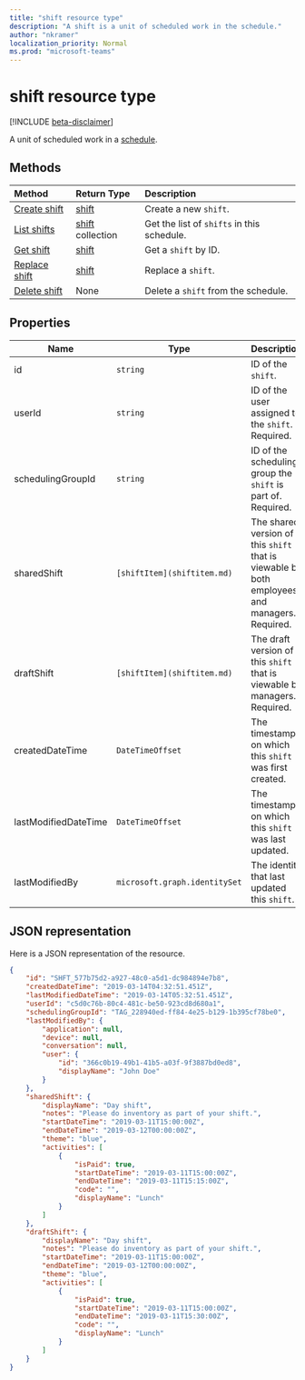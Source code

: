 ```yaml
---
title: "shift resource type"
description: "A shift is a unit of scheduled work in the schedule."
author: "nkramer"
localization_priority: Normal
ms.prod: "microsoft-teams"
---
```


# shift resource type

[!INCLUDE [beta-disclaimer](../../includes/beta-disclaimer.md)]

A unit of scheduled work in a [schedule](schedule.md). 

## Methods

| Method       | Return Type  |Description|
|:---------------|:--------|:----------|
|[Create shift](../api/schedule-post-shifts.md) | [shift](shift.md) | Create a new `shift`.|
|[List shifts](../api/schedule-list-shifts.md) | [shift](shift.md) collection | Get the list of `shifts` in this schedule.|
|[Get shift](../api/shift-get.md) | [shift](shift.md) | Get a `shift` by ID.|
|[Replace shift](../api/shift-put.md) | [shift](shift.md) | Replace a `shift`.|
|[Delete shift](../api/shift-delete.md) | None | Delete a `shift` from the schedule.|

## Properties
|Name          |Type           |Description                                                                                                                                      |
|--------------|---------------|-------------------------------------------------------------------------------------------------------------------------------------------------|
| id			|`string`      |ID of the `shift`.|
| userId 			|`string`      |ID of the user assigned to the `shift`. Required. |
| schedulingGroupId 		|`string`      |ID of the scheduling group the `shift` is part of. Required. |
| sharedShift 	|`[shiftItem](shiftitem.md)`  |The shared version of this `shift` that is viewable by both employees and managers. Required. |
| draftShift		|`[shiftItem](shiftitem.md)`        |The draft version of this `shift` that is viewable by managers. Required. |
| createdDateTime		|`DateTimeOffset`        |The timestamp on which this `shift` was first created. |
| lastModifiedDateTime		|`DateTimeOffset`        |The timestamp on which this `shift` was last updated.|
| lastModifiedBy		|`microsoft.graph.identitySet`        |The identity that last updated this `shift`.|

## JSON representation

Here is a JSON representation of the resource.

<!-- {
  "blockType": "resource",
  "keyProperty": "id",
  "@odata.type": "microsoft.graph.shift"
}-->

```json
{
    "id": "SHFT_577b75d2-a927-48c0-a5d1-dc984894e7b8",
    "createdDateTime": "2019-03-14T04:32:51.451Z",
    "lastModifiedDateTime": "2019-03-14T05:32:51.451Z",
    "userId": "c5d0c76b-80c4-481c-be50-923cd8d680a1",
    "schedulingGroupId": "TAG_228940ed-ff84-4e25-b129-1b395cf78be0",
    "lastModifiedBy": {
        "application": null,
        "device": null,
        "conversation": null,
        "user": {
            "id": "366c0b19-49b1-41b5-a03f-9f3887bd0ed8",
            "displayName": "John Doe"
        }
    },
    "sharedShift": {
        "displayName": "Day shift",
        "notes": "Please do inventory as part of your shift.",
        "startDateTime": "2019-03-11T15:00:00Z",
        "endDateTime": "2019-03-12T00:00:00Z",
        "theme": "blue",
        "activities": [
            {
                "isPaid": true,
                "startDateTime": "2019-03-11T15:00:00Z",
                "endDateTime": "2019-03-11T15:15:00Z",
                "code": "",
                "displayName": "Lunch"
            }
        ]
    },
    "draftShift": {
        "displayName": "Day shift",
        "notes": "Please do inventory as part of your shift.",
        "startDateTime": "2019-03-11T15:00:00Z",
        "endDateTime": "2019-03-12T00:00:00Z",
        "theme": "blue",
        "activities": [
            {
                "isPaid": true,
                "startDateTime": "2019-03-11T15:00:00Z",
                "endDateTime": "2019-03-11T15:30:00Z",
                "code": "",
                "displayName": "Lunch"
            }
        ]
    }
}
```


<!-- uuid: 8fcb5dbc-d5aa-4681-8e31-b001d5168d79
2015-10-25 14:57:30 UTC -->
<!--
{
  "type": "#page.annotation",
  "description": "shift resource",
  "keywords": "",
  "section": "documentation",
  "tocPath": "",
  "suppressions": [
    "Error: /api-reference/beta/resources/shift.md:\r\n      Exception processing links.\r\n    System.ArgumentException: Link Definition was null. Link text: !INCLUDE [beta-disclaimer](../../includes/beta-disclaimer.md)\r\n      at ApiDoctor.Validation.DocFile.get_LinkDestinations()\r\n      at ApiDoctor.Validation.DocSet.ValidateLinks(Boolean includeWarnings, String[] relativePathForFiles, IssueLogger issues, Boolean requireFilenameCaseMatch, Boolean printOrphanedFiles)"
  ]
}
-->
